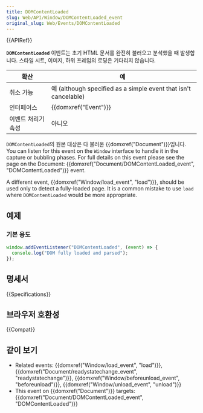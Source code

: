 ```yaml
---
title: DOMContentLoaded
slug: Web/API/Window/DOMContentLoaded_event
original_slug: Web/Events/DOMContentLoaded
---
```


{{APIRef}}

**`DOMContentLoaded`** 이벤트는 초기 HTML 문서를 완전히 불러오고 분석했을 때 발생합니다. 스타일 시트, 이미지, 하위 프레임의 로딩은 기다리지 않습니다.

| 확산               | 예                                                              |
| ------------------ | --------------------------------------------------------------- |
| 취소 가능          | 예 (although specified as a simple event that isn't cancelable) |
| 인터페이스         | {{domxref("Event")}}                                            |
| 이벤트 처리기 속성 | 아니오                                                          |

`DOMContentLoaded`의 원본 대상은 다 불러온 {{domxref("Document")}}입니다. You can listen for this event on the `Window` interface to handle it in the capture or bubbling phases. For full details on this event please see the page on the Document: {{domxref("Document/DOMContentLoaded_event", "DOMContentLoaded")}} event.

A different event, {{domxref("Window/load_event", "load")}}, should be used only to detect a fully-loaded page. It is a common mistake to use `load` where `DOMContentLoaded` would be more appropriate.

## 예제

### 기본 용도

```js
window.addEventListener("DOMContentLoaded", (event) => {
  console.log("DOM fully loaded and parsed");
});
```

## 명세서

{{Specifications}}

## 브라우저 호환성

{{Compat}}

## 같이 보기

- Related events: {{domxref("Window/load_event", "load")}}, {{domxref("Document/readystatechange_event", "readystatechange")}}, {{domxref("Window/beforeunload_event", "beforeunload")}}, {{domxref("Window/unload_event", "unload")}}
- This event on {{domxref("Document")}} targets: {{domxref("Document/DOMContentLoaded_event", "DOMContentLoaded")}}
